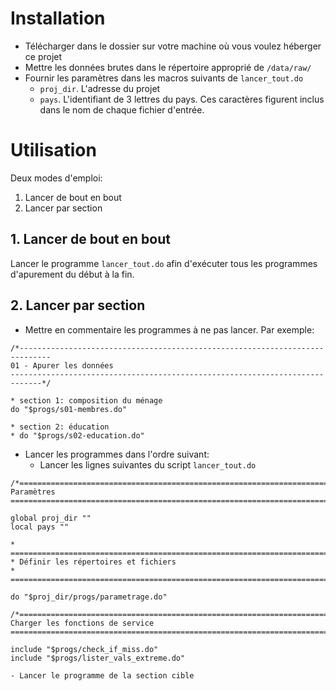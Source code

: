 # Installation

- Télécharger dans le dossier sur votre machine où vous voulez héberger ce projet
- Mettre les données brutes dans le répertoire approprié de `/data/raw/`
- Fournir les paramètres dans les macros suivants de `lancer_tout.do`
    - `proj_dir`. L'adresse du projet
    - `pays`. L'identifiant de 3 lettres du pays. Ces caractères figurent inclus dans le nom de chaque fichier d'entrée.

# Utilisation

Deux modes d'emploi:

1. Lancer de bout en bout
2. Lancer par section

## 1. Lancer de bout en bout

Lancer le programme `lancer_tout.do` afin d'exécuter tous les programmes d'apurement du début à la fin.

## 2. Lancer par section

- Mettre en commentaire les programmes à ne pas lancer. Par exemple:
```
/*-----------------------------------------------------------------------------
01 - Apurer les données
-----------------------------------------------------------------------------*/

* section 1: composition du ménage
do "$progs/s01-membres.do"

* section 2: éducation
* do "$progs/s02-education.do"
```
- Lancer les programmes dans l'ordre suivant:
    - Lancer les lignes suivantes du script `lancer_tout.do`
```
/*=============================================================================
Paramètres
=============================================================================*/

global proj_dir ""
local pays ""

* ============================================================================
* Définir les répertoires et fichiers
* ============================================================================

do "$proj_dir/progs/parametrage.do"

/*=============================================================================
Charger les fonctions de service
=============================================================================*/

include "$progs/check_if_miss.do"
include "$progs/lister_vals_extreme.do"
```
    - Lancer le programme de la section cible

